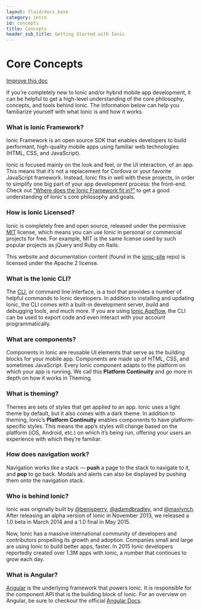 ```yaml
---
layout: fluid/docs_base
category: intro
id: concepts
title: Concepts
header_sub_title: Getting Started with Ionic
---
```


# Core Concepts

<a class="improve-v2-docs" href='https://github.com/ionic-team/ionic-site/edit/master/content/docs/v3/intro/concepts/index.md'>Improve
this doc</a>

If you’re completely new to Ionic and/or hybrid mobile app development, it can
be helpful to get a high-level understanding of the core philosophy, concepts,
and tools behind Ionic. The information below can help you familiarize yourself
with what Ionic is and how it works.

### What is Ionic Framework?

Ionic Framework is an open source SDK that enables developers to build
performant, high-quality mobile apps using familiar web technologies (HTML, CSS,
and JavaScript).

Ionic is focused mainly on the look and feel, or the UI interaction, of an app.
This means that it’s not a replacement for Cordova or your favorite JavaScript
framework. Instead, Ionic fits in well with these projects, in order to simplify
one big part of your app development process: the front-end. Check out [“Where
does the Ionic Framework fit
in?”](https://blog.ionicframework.com/where-does-the-ionic-framework-fit-in/) to
get a good understanding of Ionic's core philosophy and goals.

### How is Ionic Licensed?

Ionic is completely free and open source, released under the permissive
[MIT](http://opensource.org/licenses/MIT) license, which means you can use Ionic
in personal or commercial projects for free. For example, MIT is the same
license used by such popular projects as jQuery and Ruby on Rails.

This website and documentation content (found in the
[ionic-site](https://github.com/ionic-team/ionic-site) repo) is licensed under
the Apache 2 license.

### What is the Ionic CLI?

The [CLI](../../resources/what-is/#cli), or command line interface, is a tool
that provides a number of helpful commands to Ionic developers. In addition to
installing and updating Ionic, the CLI comes with a built-in development server,
build and debugging tools, and much more. If you are using [Ionic Appflow](/appflow),
the CLI can be used to export code and even interact with your account
programmatically.

### What are components?

Components in Ionic are reusable UI elements that serve as the building blocks
for your mobile app. Components are made up of HTML, CSS, and sometimes
JavaScript. Every Ionic component adapts to the platform on which your app is
running. We call this **Platform Continuity** and go more in depth on how it
works in Theming.

### What is theming?

Themes are sets of styles that get applied to an app. Ionic uses a light theme
by default, but it also comes with a dark theme. In addition to theming, Ionic’s
**Platform Continuity** enables components to have platform-specific styles.
This means the app’s styles will change based on the platform (iOS, Android,
etc.) on which it’s being run, offering your users an experience with which
they’re familiar.

### How does navigation work?

Navigation works like a stack &mdash; **push** a page to the stack to navigate
to it, and **pop** to go back. Modals and alerts can also be displayed by
pushing them onto the navigation stack.

### Who is behind Ionic?

Ionic was originally built by [@benjsperry](https://twitter.com/benjsperry),
[@adamdbradley](https://twitter.com/adamdbradley), and
[@maxlynch](https://twitter.com/maxlynch). After releasing an alpha version of
Ionic in November 2013, we released a 1.0 beta in March 2014 and a 1.0 final in
May 2015.

Now, Ionic has a massive international community of developers and contributors
propelling its growth and adoption. Companies small and large are using Ionic to
build better apps, faster. In 2015 Ionic developers reportedly created over 1.3M
apps with Ionic, a number that continues to grow each day.

### What is Angular?

[Angular](https://angular.io/) is the underlying framework that powers Ionic. It
is responsible for the component API that is the building block of Ionic. For an
overview on Angular, be sure to checkout the official [Angular
Docs](https://angular.io/docs/ts/latest/).
